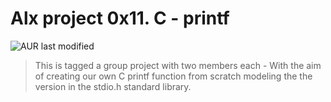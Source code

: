 # Alx project 0x11. C - printf
![AUR last modified](https://img.shields.io/aur/last-modified/printf)
> This is tagged a group project with two members each - With the aim of creating our own C printf function from scratch modeling the the version in the stdio.h standard library.
